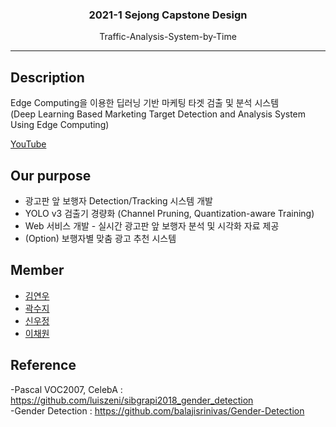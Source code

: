 <h3 align="center">2021-1 Sejong Capstone Design</h3>
<p align="center">
  Traffic-Analysis-System-by-Time
</p>

* * *

## Description
Edge Computing을 이용한 딥러닝 기반 마케팅 타겟 검출 및 분석 시스템   
(Deep Learning Based
 Marketing Target Detection and Analysis System Using Edge Computing)

[YouTube](https://www.youtube.com/watch?v=mAHCIUk_rTk)



## Our purpose

* 광고판 앞 보행자 Detection/Tracking 시스템 개발
* YOLO v3 검출기 경량화 (Channel Pruning, Quantization-aware Training)
* Web 서비스 개발 - 실시간 광고판 앞 보행자 분석 및 시각화 자료 제공
* (Option) 보행자별 맞춤 광고 추천 시스템


## Member
* [김연우](https://github.com/Yeonwoo-Kim)
* [곽수지](https://github.com/suzyrhkr)
* [신우정](https://github.com/Hannah-SWJ)
* [이채원](https://github.com/chae52)

## Reference
-Pascal VOC2007, CelebA : https://github.com/luiszeni/sibgrapi2018_gender_detection <br>
-Gender Detection : https://github.com/balajisrinivas/Gender-Detection
